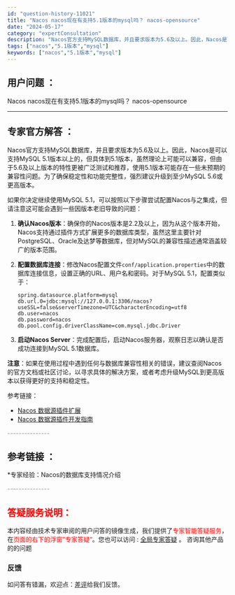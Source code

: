 ```yaml
---
id: "question-history-11021"
title: "Nacos nacos现在有支持5.1版本的mysql吗？ nacos-opensource"
date: "2024-05-17"
category: "expertConsultation"
description: "Nacos官方支持MySQL数据库，并且要求版本为5.6及以上。因此，Nacos是可以支持MySQL 5.1版本以上的，但具体到5.1版本，虽然理论上可能可以兼容，但由于5.6及以上版本的特性更被广泛测试和推荐，使用5.1版本可能存在一些未预期的兼容性问题。为了确保稳定性和功能完整性，强烈建议升级到"
tags: ["nacos","5.1版本","mysql"]
keywords: ["nacos","5.1版本","mysql"]
---
```


## 用户问题 ： 
 Nacos nacos现在有支持5.1版本的mysql吗？ nacos-opensource 

---------------
## 专家官方解答 ：

Nacos官方支持MySQL数据库，并且要求版本为5.6及以上。因此，Nacos是可以支持MySQL 5.1版本以上的，但具体到5.1版本，虽然理论上可能可以兼容，但由于5.6及以上版本的特性更被广泛测试和推荐，使用5.1版本可能存在一些未预期的兼容性问题。为了确保稳定性和功能完整性，强烈建议升级到至少MySQL 5.6或更高版本。

如果你决定继续使用MySQL 5.1，可以按照以下步骤尝试配置Nacos与之集成，但请注意这可能会遇到一些因版本老旧导致的问题：

1. **确认Nacos版本**：确保你的Nacos版本是2.2及以上，因为从这个版本开始，Nacos支持通过插件方式扩展更多的数据库类型，虽然这里主要针对PostgreSQL、Oracle及达梦等数据库，但对MySQL的兼容性描述通常涵盖较广的版本范围。

2. **配置数据库连接**：修改Nacos配置文件`conf/application.properties`中的数据库连接信息，设置正确的URL、用户名和密码。对于MySQL 5.1，配置类似于：
    ```
    spring.datasource.platform=mysql
    db.url.0=jdbc:mysql://127.0.0.1:3306/nacos?useSSL=false&serverTimezone=UTC&characterEncoding=utf8
    db.user=nacos
    db.password=nacos
    db.pool.config.driverClassName=com.mysql.jdbc.Driver
    ```

3. **启动Nacos Server**：完成配置后，启动Nacos服务器，观察日志以确认是否成功连接到MySQL 5.1数据库。

**注意**：如果在使用过程中遇到任何与数据库兼容性相关的错误，建议查阅Nacos的官方文档或社区讨论，以寻求具体的解决方案，或者考虑升级MySQL到更高版本以获得更好的支持和稳定性。

参考链接：
- [Nacos 数据源插件扩展](https://github.com/nacos-group/nacos-plugin/tree/develop/nacos-datasource-plugin-ext)
- [Nacos 数据源插件开发指南](https://nacos.io/docs/latest/plugin/datasource-plugin/)


<font color="#949494">---------------</font> 


## 参考链接 ：

*专家经验：Nacos的数据库支持情况介绍 


 <font color="#949494">---------------</font> 
 


## <font color="#FF0000">答疑服务说明：</font> 

本内容经由技术专家审阅的用户问答的镜像生成，我们提供了<font color="#FF0000">专家智能答疑服务</font>，在<font color="#FF0000">页面的右下的浮窗”专家答疑“</font>。您也可以访问 : [全局专家答疑](https://opensource.alibaba.com/chatBot) 。 咨询其他产品的的问题

### 反馈
如问答有错漏，欢迎点：[差评](https://ai.nacos.io/user/feedbackByEnhancerGradePOJOID?enhancerGradePOJOId=13710)给我们反馈。
